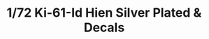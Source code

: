 ---
layout: product
title: "1/72 Ki-61-Id Hien Silver Plated & Decals"
price: "4200" 
desc: "Maketa"
img_path: "/assets/img/TAM25420.webp"
brand: "Tamiya"
available: false
special_offer: false
new: false
soon: false
cat: "010000"
subcat: "010300"
subsubcat: "0N/A"
sifra: "TAM25420"
popular: false
spec: false
---